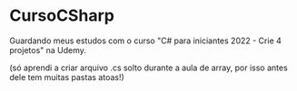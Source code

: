 # CursoCSharp
 Guardando meus estudos com o curso "C# para iniciantes 2022 - Crie 4 projetos" na Udemy.

(só aprendi a criar arquivo .cs solto durante a aula de array, por isso antes dele tem muitas pastas atoas!)
